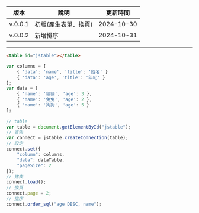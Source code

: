 |版本|說明|更新時間|
|---|---|---|
|v.0.0.1|初版(產生表單、換頁)|2024-10-30|
|v.0.0.2|新增排序|2024-10-31|

---

``` html
<table id="jstable"></table>
```
``` js
var columns = [
    { 'data': 'name', 'title': '姓名' }
    { 'data': 'age', 'title': '年紀' }
];
var data = [
    { 'name': '貓貓', 'age': 3 },
    { 'name': '兔兔', 'age': 2 },
    { 'name': '狗狗', 'age': 5 }
];
```
``` js
// table
var table = document.getElementById("jstable");
// 宣告
var connect = jstable.createConnection(table);
// 設定
connect.set({
    "column": columns,
    "data": dataTable,
    "pageSize": 2
});
// 建表
connect.load();
// 換頁
connect.page = 2;
// 排序
connect.order_sql("age DESC, name");
```